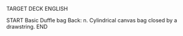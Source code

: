 TARGET DECK
ENGLISH

START
Basic
Duffle bag
Back: n. Cylindrical canvas bag closed by a drawstring.
END
